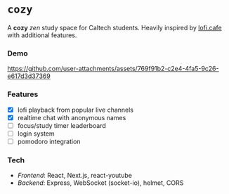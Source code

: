 # `cozy`

A **cozy** _zen_ study space for Caltech students.
Heavily inspired by [lofi.cafe](https://www.lofi.cafe/) with additional features.

### Demo
https://github.com/user-attachments/assets/769f91b2-c2e4-4fa5-9c26-e617d3d37369

### Features
- [x] lofi playback from popular live channels
- [x] realtime chat with anonymous names
- [ ] focus/study timer leaderboard
- [ ] login system
- [ ] pomodoro integration

 ### Tech
 - _Frontend_: React, Next.js, react-youtube
 - _Backend_: Express, WebSocket (socket-io), helmet, CORS

